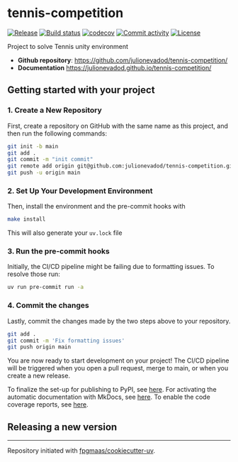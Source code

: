 # tennis-competition

[![Release](https://img.shields.io/github/v/release/julionevadod/tennis-competition)](https://img.shields.io/github/v/release/julionevadod/tennis-competition)
[![Build status](https://img.shields.io/github/actions/workflow/status/julionevadod/tennis-competition/main.yml?branch=main)](https://github.com/julionevadod/tennis-competition/actions/workflows/main.yml?query=branch%3Amain)
[![codecov](https://codecov.io/gh/julionevadod/tennis-competition/branch/main/graph/badge.svg)](https://codecov.io/gh/julionevadod/tennis-competition)
[![Commit activity](https://img.shields.io/github/commit-activity/m/julionevadod/tennis-competition)](https://img.shields.io/github/commit-activity/m/julionevadod/tennis-competition)
[![License](https://img.shields.io/github/license/julionevadod/tennis-competition)](https://img.shields.io/github/license/julionevadod/tennis-competition)

Project to solve Tennis unity environment

- **Github repository**: <https://github.com/julionevadod/tennis-competition/>
- **Documentation** <https://julionevadod.github.io/tennis-competition/>

## Getting started with your project

### 1. Create a New Repository

First, create a repository on GitHub with the same name as this project, and then run the following commands:

```bash
git init -b main
git add .
git commit -m "init commit"
git remote add origin git@github.com:julionevadod/tennis-competition.git
git push -u origin main
```

### 2. Set Up Your Development Environment

Then, install the environment and the pre-commit hooks with

```bash
make install
```

This will also generate your `uv.lock` file

### 3. Run the pre-commit hooks

Initially, the CI/CD pipeline might be failing due to formatting issues. To resolve those run:

```bash
uv run pre-commit run -a
```

### 4. Commit the changes

Lastly, commit the changes made by the two steps above to your repository.

```bash
git add .
git commit -m 'Fix formatting issues'
git push origin main
```

You are now ready to start development on your project!
The CI/CD pipeline will be triggered when you open a pull request, merge to main, or when you create a new release.

To finalize the set-up for publishing to PyPI, see [here](https://fpgmaas.github.io/cookiecutter-uv/features/publishing/#set-up-for-pypi).
For activating the automatic documentation with MkDocs, see [here](https://fpgmaas.github.io/cookiecutter-uv/features/mkdocs/#enabling-the-documentation-on-github).
To enable the code coverage reports, see [here](https://fpgmaas.github.io/cookiecutter-uv/features/codecov/).

## Releasing a new version



---

Repository initiated with [fpgmaas/cookiecutter-uv](https://github.com/fpgmaas/cookiecutter-uv).
